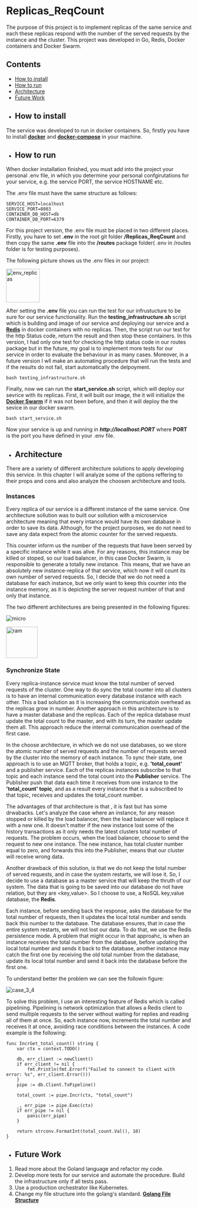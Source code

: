# Replicas_ReqCount
The purpose of this project is to implement replicas of the same service and each these replicas respond with the number of the served requests by the instance and the cluster. This project was developed in Go, Redis, Docker containers and Docker Swarm.

## Contents
* [How to install](#how-to-install)
* [How to run](#how-to-run)
* [Architecture](#arch)
* [Future Work](#future)

<a name="how-to-install"></a>
* ## How to install
The service was developed to run in docker containers. So, firstly you have to install [**docker**](https://docs.docker.com/engine/install/ubuntu/) and [**docker-compose**](https://docs.docker.com/compose/install/) in your machine.

<a name="how-to-run"></a>
* ## How to run
When docker installation finished, you must add into the project your personal .env file, in which you determine your personal confgirutations for your service, e.g. the service PORT, the service HOSTNAME etc. 

The .env file must have the same structure as follows:

```.env
SERVICE_HOST=localhost
SERVICE_PORT=8083
CONTAINER_DB_HOST=db
CONTAINER_DB_PORT=6379
```

For this project version, the .env file must be placed in two different places. Firstly, you have to set **.env** in the root git folder **/Replicas_ReqCount** and then copy the same **.env** file into the **/routes** package folder( .env in /routes folder is for testing purposes).

The following picture shows us the .env files in our project:

<img width="91" alt="env_replicas" src="https://user-images.githubusercontent.com/25862065/141652423-4505cb70-0a5c-4407-80df-c567987c16a9.png">

After setting the **.env** file you can run the test for our infrustucture to be sure for our service functionality. Run the **testing_infrastructure.sh** script which is building and image of our service and deploying
our service and a [**Redis**](https://redis.io/) in docker containers with no replicas. Then, the script run our test for the http Status code, return the result and then stop these containers. In this version, I had
only one test for checking the http status code in our routes package but in the future, my goal is to implement more tests for our service in order to evaluate the behaviour in as many cases. Moreover, in a future 
version I wll make an automating procedure that will run the tests and if the results do not fail, start automatically the delpoyment.

```
bash testing_infrastructure.sh
```

Finally, now we can run the **start_service.sh** script, which will deploy our sevrice with its replicas. First, it will built our image, the it will initialize the [**Docker Swarm**](https://docs.docker.com/engine/swarm/) if it was not been before, and then it will deploy the the sevice in our docker swarm.

```
bash start_service.sh
```

Now your service is up and running in ***http://localhost:PORT*** where **PORT** is the port you have defined in your .env file.

<a name="arch"></a>
* ## Architecture
There are a variety of different architecture solutions to apply developing this service. In this chapter I will analyze some of the options reffering to
their props and cons and also analyze the choosen architecture and tools.

### Instances
Every replica of our service is a different instance of the same service. One architecture sollution was to built our sollution with a microservice 
architecture meaning that every intance would have its own database in order to save its data. Although, for the project purposes, we do not need to save 
any data expect from the atomic counter for the served requests. 

This counter inform us the number of the requests that have been served by a specific 
instance while it was alive. For any reasons, this instance may be killed or stoped, so our load balancer, in this case Docker Swarm, is responsible to 
generate a totally new instance. This means, that we have an absolutely new instance-replica of that service, which now it will count its own number of 
served requests. So, I decide that we do not need a database for each instance, but we only want to keep this counter into the instance memory, as it is 
depicting the server request number of that and only that instance.

The two different architectures are being presented in the following figures:

![micro](https://user-images.githubusercontent.com/25862065/141655127-9c07a9da-662d-485e-974e-c275ca61d5e0.png)        

<img width="85" alt="ram" src="https://user-images.githubusercontent.com/25862065/141655224-15dea4ee-4748-4c4f-8d9f-299edb3e171f.png">


### Synchronize State
Every replica-instance service must know the total number of served requests of the cluster. One way to do sync the total counter into all clusters is to 
have an internal communication every database instance with each other. This a bad solution as it is increasing the communicatoin overhead as the replicas 
grow in number. 
Another approach in this architecture is to have a master database and the replicas. Each of the replica database must update the total count to the master, 
and with its turn, the master update them all. This approach reduce the internal communication overhead of the first case.

In the choose architecture, in which we do not use databases, so we store the atomic number of served requests and the number of requests served by the cluster into
the memory of each instance. To sync their state, one approach is to use an MQTT broker, that holds a topic, e.g. **'total_count'** and a publisher service. Each of the 
replicas instances subscribe to that topic and each instance send the total count into the **Publisher** service. The Publisher push that data each time it receives 
from one instance to the **'total_count' topic**, and as a result every instance that is a subscribed to that topic, receives and updates the total_count number.

The advantages of that architecture is that , it is fast but has some drwabacks. Let's analyze the case where an instance, for any reason stopped or killed by the load
balancer, then the load balancer will replace it with a new one. It doesn't matter if the new instance lost some of the history transactions as it only needs the latest
clusters total number of requests. The problem occurs, when the load balancer, choose to send the request to new one instance. The new instance, has total cluster number
equal to zero, and forwards this into the Publisher, means that our cluster will receive wrong data.

Another drawback of this solution, is that we do not keep the total number of served requests, and in case the system restarts, we will lose it.
So, I decide to use a database as a master service that will keep the thruth of our system. The data that is going to be saved into our database do not have relation, but 
they are <key,value>. So I choose to use, a NoSQL key,value database, the **Redis**.

Each instance, before sending back the response, asks the database for the total number of requests, then it updates the local total number and sends back this number to the database.
The database ensures, that in case the entire system restarts, we will not lost our data. To do that, we use the Redis persistence mode. A problem that might occur in that 
approahc, is when an instance receives the total number from the database, before updating the local total number and sends it back to the database, another instance 
may catch the first one by receiving the old total number from the database, update its local total number and send it back into the database before the first one. 

To understand better the problem we can see the followin figure:

![case_3_4](https://user-images.githubusercontent.com/25862065/141658202-7e66ed72-02cb-4247-a2a5-991854ea9cbf.png)

To solve this problem, I use an interesting feature of Redis which is called pipelining. Pipelining is  network optimization that allows a Redis client to send multiple requests to the server without waiting for replies and reading all of them at once. So, each instance now, increments the total number and receives it at once, avoiding
race conditions between the instances. A code example is the following:

```golang
func IncrGet_total_count() string {
	var ctx = context.TODO()

	db, err_client := newClient()
	if err_client != nil {
		fmt.Println(fmt.Errorf("Failed to connect to client with error: %s", err_client.Error()))
	}
	pipe := db.Client.TxPipeline()

	total_count := pipe.Incr(ctx, "total_count")

	_, err_pipe := pipe.Exec(ctx)
	if err_pipe != nil {
		panic(err_pipe)
	}

	return strconv.FormatInt(total_count.Val(), 10)
}
```
<a name="future"></a>
* ## Future Work

1. Read more about the Goland language and refactor my code.
2. Develop more tests for our service and automate the procedure. Build the infrastructure only if all tests pass.
3. Use a production orchestrator like Kubernetes.
4. Change my file structure into the golang's standard. [**Golang File Structure**](https://github.com/golang-standards/project-layout)